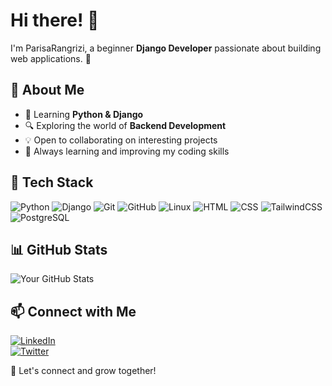 # Hi there! 👋

I'm ParisaRangrizi, a beginner **Django Developer** passionate about building web applications. 🚀

## 🌱 About Me
- 🐍 Learning **Python & Django**
- 🔍 Exploring the world of **Backend Development**
- 💡 Open to collaborating on interesting projects
- 🎯 Always learning and improving my coding skills

## 🚀 Tech Stack
![Python](https://img.shields.io/badge/Python-3776AB?style=for-the-badge&logo=python&logoColor=white)
![Django](https://img.shields.io/badge/Django-092E20?style=for-the-badge&logo=django&logoColor=white)
![Git](https://img.shields.io/badge/Git-F05032?style=for-the-badge&logo=git&logoColor=white)
![GitHub](https://img.shields.io/badge/GitHub-181717?style=for-the-badge&logo=github&logoColor=white)
![Linux](https://img.shields.io/badge/Linux-FCC624?style=for-the-badge&logo=linux&logoColor=white)
![HTML](https://img.shields.io/badge/HTML-E34F26?style=for-the-badge&logo=html5&logoColor=white)
![CSS](https://img.shields.io/badge/CSS-1572B6?style=for-the-badge&logo=css3&logoColor=white)
![TailwindCSS](https://img.shields.io/badge/TailwindCSS-38B2AC?style=for-the-badge&logo=tailwindcss&logoColor=white)
![PostgreSQL](https://img.shields.io/badge/PostgreSQL-336791?style=for-the-badge&logo=postgresql&logoColor=white)



## 📊 GitHub Stats
![Your GitHub Stats](https://github-readme-stats.vercel.app/api?username=ParisaRangrizi&show_icons=true&theme=dracula)

## 📫 Connect with Me
[![LinkedIn](https://img.shields.io/badge/LinkedIn-0077B5?style=for-the-badge&logo=linkedin&logoColor=white)](https://www.linkedin.com/in/parisa-rangrizi-0883a2175?utm_source=share&utm_campaign=share_via&utm_content=profile&utm_medium=android_app)  
[![Twitter](https://img.shields.io/badge/Twitter-1DA1F2?style=for-the-badge&logo=twitter&logoColor=white)](https://x.com/Parisa_rn98?s=35)

🚀 Let's connect and grow together!
